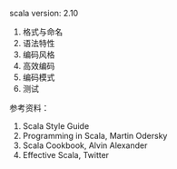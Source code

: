 scala version: 2.10


1. 格式与命名
2. 语法特性
3. 编码风格
4. 高效编码
5. 编码模式
6. 测试



参考资料：
1. Scala Style Guide
2. Programming in Scala, Martin Odersky
3. Scala Cookbook, Alvin Alexander
4. Effective Scala, Twitter
